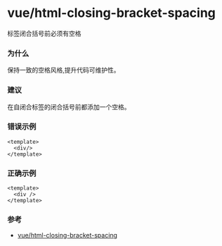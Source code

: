# vue/html-closing-bracket-spacing

标签闭合括号前必须有空格

### 为什么

保持一致的空格风格,提升代码可维护性。

### 建议

在自闭合标签的闭合括号前都添加一个空格。

### 错误示例

```vue
<template>
  <div/>
</template>
```

### 正确示例

```vue
<template>
  <div />
</template>
```

### 参考

- [vue/html-closing-bracket-spacing](https://eslint.vuejs.org/rules/html-closing-bracket-spacing.html)
